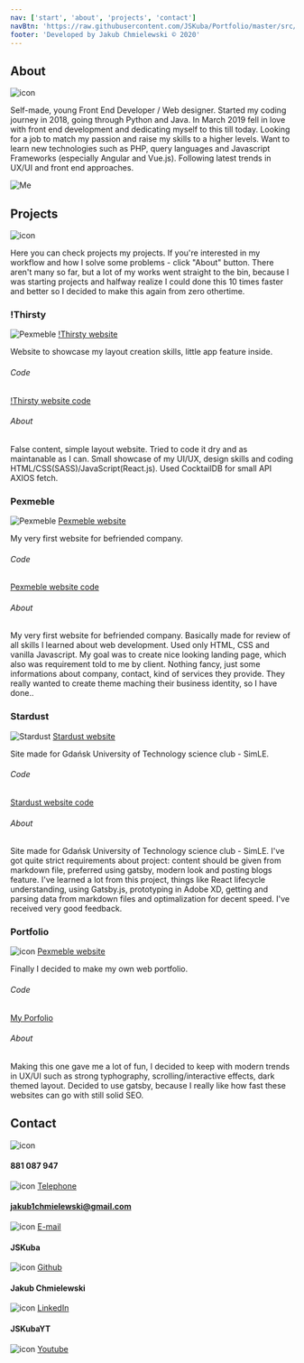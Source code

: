 ```yaml
---
nav: ['start', 'about', 'projects', 'contact']
navBtn: 'https://raw.githubusercontent.com/JSKuba/Portfolio/master/src/images/menu.svg'
footer: 'Developed by Jakub Chmielewski © 2020'
---
```


## About
![icon](https://raw.githubusercontent.com/JSKuba/Portfolio/master/src/images/about.svg)

Self-made, young Front End Developer / Web designer. Started my coding journey in 2018, going through Python and Java. In March 2019 fell in love with front end development and dedicating myself to this till today. Looking for a job to match my passion and raise my skills to a higher levels. Want to learn new technologies such as PHP, query languages and Javascript Frameworks (especially Angular and Vue.js). Following latest trends in UX/UI and front end approaches.

![Me](https://raw.githubusercontent.com/JSKuba/Portfolio/master/src/images/me-min.jpg)

## Projects
![icon](https://raw.githubusercontent.com/JSKuba/Portfolio/master/src/images/projects.svg)

Here you can check projects my projects. If you're interested in my workflow and how I solve some problems - click "About" button. There aren't many so far, but a lot of my works went straight to the bin, because I was starting projects and halfway realize I could done this 10 times faster and better so I decided to make this again from zero othertime.  

### !Thirsty
![Pexmeble](https://raw.githubusercontent.com/JSKuba/Portfolio/master/src/images/not-thirsty-min.jpg)
[!Thirsty website](https://jskuba.github.io/not-thirsty/)

Website to showcase my layout creation skills, little app feature inside.
###### Code
[!Thirsty website code](https://github.com/JSKuba/not-thirsty)
###### About
False content, simple layout website. Tried to code it dry and as maintanable as I can. Small showcase of my UI/UX, design skills and coding HTML/CSS(SASS)/JavaScript(React.js). Used CocktailDB for small API AXIOS fetch.

### Pexmeble
![Pexmeble](https://raw.githubusercontent.com/JSKuba/Portfolio/master/src/images/pex-min.jpg)
[Pexmeble website](https://www.pexmeble.pl)

My very first website for befriended company.
###### Code
[Pexmeble website code](https://github.com/JSKuba/Pexmeble)
###### About
My very first website for befriended company. Basically made for review of all skills I learned about web development. Used only HTML, CSS and vanilla Javascript. My goal was to create nice looking landing page, which also was requirement told to me by client. Nothing fancy, just some informations about company, contact, kind of services they provide. They really wanted to create theme maching their business identity, so I have done..

### Stardust
![Stardust](https://raw.githubusercontent.com/JSKuba/Portfolio/master/src/images/stardust-min.jpg)
[Stardust website](https://stardust.simle.pl/)

Site made for Gdańsk University of Technology science club - SimLE.
###### Code
[Stardust website code](https://github.com/JSKuba/Stardust)
###### About
Site made for Gdańsk University of Technology science club - SimLE. I've got quite strict requirements about project: content should be given from markdown file, preferred using gatsby, modern look and posting blogs feature. I've learned a lot from this project, things like React lifecycle understanding, using Gatsby.js, prototyping in Adobe XD, getting and parsing data from markdown files and optimalization for decent speed. I've received very good feedback.

### Portfolio
![icon](https://raw.githubusercontent.com/JSKuba/Portfolio/master/src/images/portfolio-min.png)
[Pexmeble website](#)

Finally I decided to make my own web portfolio.
###### Code
[My Porfolio](https://github.com/JSKuba/Portfolio)
###### About
Making this one gave me a lot of fun, I decided to keep with modern trends in UX/UI such as strong typhography, scrolling/interactive effects, dark themed layout. Decided to use gatsby, because I really like how fast these websites can go with still solid SEO. 
          
## Contact
![icon](https://raw.githubusercontent.com/JSKuba/Portfolio/master/src/images/contact.svg)

#### 881 087 947
![icon](https://raw.githubusercontent.com/JSKuba/Portfolio/master/src/images/phone.svg)
[Telephone](tel:881087947)

#### jakub1chmielewski@gmail.com
![icon](https://raw.githubusercontent.com/JSKuba/Portfolio/master/src/images/mail.svg)
[E-mail](mailto:jakub1chmielewski@gmail.com)

#### JSKuba
![icon](https://raw.githubusercontent.com/JSKuba/Portfolio/master/src/images/github.svg)
[Github](https://github.com/JSKuba)

#### Jakub Chmielewski
![icon](https://raw.githubusercontent.com/JSKuba/Portfolio/master/src/images/linkedin.svg)
[LinkedIn](https://www.linkedin.com/in/jakub-chmielewski-a06774199)

#### JSKubaYT
![icon](https://raw.githubusercontent.com/JSKuba/Portfolio/master/src/images/youtube.svg)
[Youtube](https://www.youtube.com/channel/UCyXLiiZvzrhLoQ2w66v4-6Q)

